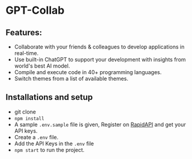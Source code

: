 # GPT-Collab

## Features:
- Collaborate with your friends & colleagues to develop applications in real-time.
- Use built-in ChatGPT to support your development with insights from world's best AI model.
- Compile and execute code in 40+ programming languages.
- Switch themes from a list of available themes.

## Installations and setup

- git clone
- `npm install`
- A sample `.env.sample` file is given, Register on <a href="https://rapidapi.com/judge0-official/api/judge0-ce/pricing" target="__blank">RapidAPI</a> and get your API keys.
- Create a `.env` file.
- Add the API Keys in the `.env` file
- `npm start` to run the project.
